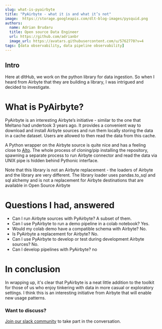 ```yaml
---
slug: what-is-pyairbyte
title: "PyAirbyte - what it is and what it’s not"
image:  https://storage.googleapis.com/dlt-blog-images/pysquid.png
authors:
  name: Adrian Brudaru
  title: Open source Data Engineer
  url: https://github.com/adrianbr
  image_url: https://avatars.githubusercontent.com/u/5762770?v=4
tags: [data observability, data pipeline observability]
---
```


## Intro

Here at dltHub, we work on the python library for data ingestion. So when I heard from Airbyte that they are building a library, I was intrigued and decided to investigate.

# What is PyAirbyte?

PyAirbyte is an interesting Airbyte’s initiative - similar to the one that Meltano had undertook 3 years ago. It provides a convenient way to download and install Airbyte sources and run them locally storing the data in a cache dataset. Users are allowed to then read the data from this cache.


A Python wrapper on the Airbyte source is quite nice and has a feeling close to [Alto](https://github.com/z3z1ma/alto). The whole process of cloning/pip installing the repository, spawning a separate process to run Airbyte connector and read the data via UNIX pipe is hidden behind Pythonic interface.


Note that this library is not an Airbyte replacement - the loaders of Airbyte and the library are very different. The library loader uses pandas.to_sql and sql alchemy and is not a replacement for Airbyte destinations that are available in Open Source Airbyte

# Questions I had, answered

- Can I run Airbyte sources with PyAirbyte? A subset of them.
- Can I use PyAirbyte to run a demo pipeline in a colab notebook? Yes.
- Would my colab demo have a compatible schema with Airbyte? No.
- Is PyAirbyte a replacement for Airbyte? No.
- Can I use PyAirbyte to develop or test during development Airbyte sources? No.
- Can I develop pipelines with PyAirbyte? no

# In conclusion

In wrapping up, it's clear that PyAirbyte is a neat little addition to the toolkit for those of us who enjoy tinkering with data in more casual or exploratory settings. I think this is an interesting initiative from Airbyte that will enable new usage patterns.

### Want to discuss?

[Join our slack community](https://dlthub.com/community) to take part in the conversation.